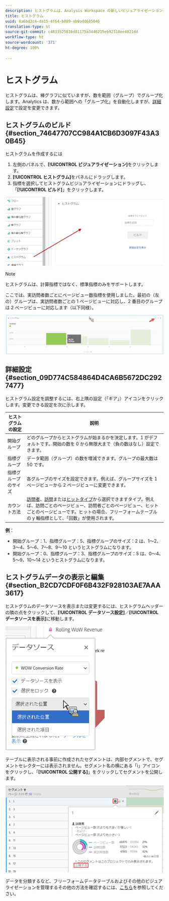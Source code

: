 ```yaml
---
description: ヒストグラムは、Analysis Workspace の新しいビジュアライゼーションタイプです。
title: ヒストグラム
uuid: 8a6bd2c4-da15-4f64-b889-ab9add685046
translation-type: ht
source-git-commit: c4833525816d81175a3446215eb92310ee4021dd
workflow-type: ht
source-wordcount: '371'
ht-degree: 100%

---
```



# ヒストグラム

ヒストグラムは、棒グラフに似ていますが、数を範囲（グループ）でグループ化します。Analytics は、数から範囲への「グループ化」を自動化しますが、[詳細設定](#section_09D774C584864D4CA6B5672DC2927477)で設定を変更できます。

## ヒストグラムのビルド {#section_74647707CC984A1CB6D3097F43A30B45}

ヒストグラムを作成するには

1. 左側のパネルで、**[!UICONTROL ビジュアライゼーション]**&#x200B;をクリックします。
1. **[!UICONTROL ヒストグラム]**&#x200B;をパネルにドラッグします。
1. 指標を選択してヒストグラムビジュアライゼーションにドラッグし、「**[!UICONTROL ビルド]**」をクリックします。

![](assets/histogram.png)

>[!NOTE]
>
>ヒストグラムは、計算指標ではなく、標準指標のみをサポートします。

ここでは、実訪問者数ごとにページビュー数指標を使用しました。最初の（左の）グループは、実訪問者数ごとの 1 ページビューに対応し、2 番目のグループは 2 ページビューに対応します（以下同様）。

![](assets/histogram2.png)

## 詳細設定 {#section_09D774C584864D4CA6B5672DC2927477}

ヒストグラム設定を調整するには、右上隅の設定（「ギア」）アイコンをクリックします。変更できる設定を次に示します。

| ヒストグラムの設定 | 説明 |
|---|---|
| 開始グループ | どのグループからヒストグラムが始まるかを決定します。1 がデフォルトです。開始の数を 0 から無限大まで（負の数はなし）設定できます。 |
| 指標グループ | データ範囲（グループ）の数を増減できます。グループの最大数は 50 です。 |
| 指標グループのサイズ | 各グループのサイズを設定できます。例えば、グループサイズを 1 ページビューから 2 ページビューに変更できます。 |
| カウント方法 | [訪問者](/help/components/metrics/unique-visitors.md)、[訪問](/help/components/metrics/visits.md)または[ヒットタイプ](/help/components/dimensions/hit-type.md)から選択できますタイプ。例えば、訪問ごとのページビュー、訪問者ごとのページビュー、ヒットごとのページビューです。ヒットの場合、フリーフォームテーブルの y 軸指標として、「回数」が使用されます。 |

<!--Russ or Meike - Check Hit Type link above. -->

**例**：

* 開始グループ：1、指標グループ：5、指標グループのサイズ：2 は、1～2、3～4、5～6、7～8、9～10 というヒストグラムになります。
* 開始グループ：0、指標グループ：3、指標グループのサイズ：5 は、0～4、5～9、10～14 というヒストグラムになります。

## ヒストグラムデータの表示と編集 {#section_B2CD7CDF0F6B432F928103AE7AAA3617}

ヒストグラムのデータソースを表示または変更するには、ヒストグラムヘッダーの隣の点をクリックして、**[!UICONTROL データソース設定]**／**[!UICONTROL データソースを表示]**&#x200B;に移動します。

![](assets/manage-data-source.png)

テーブルに表示される事前に作成されたセグメントは、内部セグメントで、セグメントセレクターには表示されません。セグメント名の横にある「i」アイコンをクリックし、「**[!UICONTROL 公開する]**」をクリックしてセグメントを公開します。

![](assets/prebuilt_segments.png)

データを分類するなど、フリーフォームデータテーブルおよびその他のビジュアライゼーションを管理するその他の方法を確認するには、[こちら](https://docs.adobe.com/content/help/ja-JP/analytics/analyze/analysis-workspace/visualizations/freeform-analysis-visualizations.html)を参照してください。
